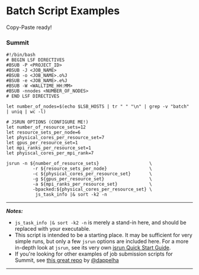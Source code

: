 # Batch Script Examples
Copy-Paste ready!

### Summit
```
#!/bin/bash
# BEGIN LSF DIRECTIVES
#BSUB -P <PROJECT_ID>
#BSUB -J <JOB_NAME>
#BSUB -o <JOB_NAME>.o%J
#BSUB -e <JOB_NAME>.e%J
#BSUB -W <WALLTIME_HH:MM>
#BSUB -nnodes <NUMBER_OF_NODES>
# END LSF DIRECTIVES

let number_of_nodes=$(echo $LSB_HOSTS | tr " " "\n" | grep -v "batch" | uniq | wc -l)

# JSRUN OPTIONS (CONFIGURE ME!)
let number_of_resource_sets=12
let resource_sets_per_node=6
let physical_cores_per_resource_set=7
let gpus_per_resource_set=1
let mpi_ranks_per_resource_set=1
let phyiscal_cores_per_mpi_rank=7

jsrun -n ${number_of_resource_sets}                   \
          -r ${resource_sets_per_node}                \
          -c ${physical_cores_per_resource_set}       \
          -g ${gpus_per_resource_set}                 \
          -a ${mpi_ranks_per_resource_set}            \
          -bpacked:${physical_cores_per_resource_set} \
           js_task_info |& sort -k2 -n
```

<hr>

***Notes:***
- `js_task_info |& sort -k2 -n` is merely a stand-in here, and should be replaced with your executable. 
- This script is intended to be a starting place. It may be sufficient for very simple runs, but only a few `jsrun` options are included here. For a more in-depth look at `jsrun`, see its very own [jsrun Quick Start Guide](https://github.com/olcf-tutorials/jsrun_quick_start_guide).
- If you're looking for other examples of job submission scripts for Summit, see [this great repo](https://github.com/dappelha/summit-scripts) by [@dappelha](https://github.com/dappelha)

<hr>
